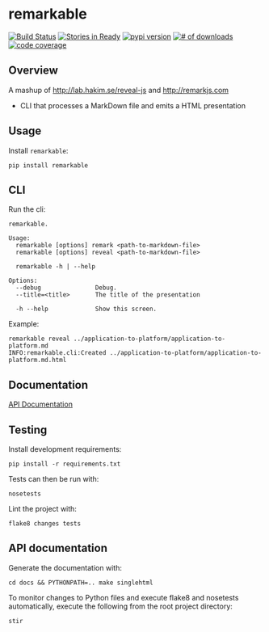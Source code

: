 # remarkable

[![Build Status](https://secure.travis-ci.org/michaeljoseph/remarkable.png)](http://travis-ci.org/michaeljoseph/remarkable)
[![Stories in Ready](https://badge.waffle.io/michaeljoseph/remarkable.png?label=ready)](https://waffle.io/michaeljoseph/remarkable) [![pypi version](https://badge.fury.io/py/remarkable.png)](http://badge.fury.io/py/remarkable)
[![# of downloads](https://pypip.in/d/remarkable/badge.png)](https://crate.io/packages/remarkable?version=latest)
[![code coverage](https://coveralls.io/repos/michaeljoseph/remarkable/badge.png?branch=master)](https://coveralls.io/r/michaeljoseph/remarkable?branch=master)

## Overview

A mashup of http://lab.hakim.se/reveal-js and http://remarkjs.com

* CLI that processes a MarkDown file and emits a HTML presentation

## Usage

Install `remarkable`:

    pip install remarkable

## CLI

Run the cli:

```
remarkable.

Usage:
  remarkable [options] remark <path-to-markdown-file>
  remarkable [options] reveal <path-to-markdown-file>

  remarkable -h | --help

Options:
  --debug               Debug.
  --title=<title>       The title of the presentation

  -h --help             Show this screen.
```

Example:
```
remarkable reveal ../application-to-platform/application-to-platform.md
INFO:remarkable.cli:Created ../application-to-platform/application-to-platform.md.html
```

## Documentation

[API Documentation](http://remarkable.rtfd.org)

## Testing

Install development requirements:

    pip install -r requirements.txt

Tests can then be run with:

    nosetests

Lint the project with:

    flake8 changes tests

## API documentation

Generate the documentation with:

    cd docs && PYTHONPATH=.. make singlehtml

To monitor changes to Python files and execute flake8 and nosetests
automatically, execute the following from the root project directory:

    stir